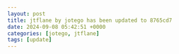 ```yaml
---
layout: post
title: jtflane by jotego has been updated to 8765cd7
date: 2024-09-08 05:42:51 +0000
categories: [jotego, jtflane]
tags: [update]
---
```



